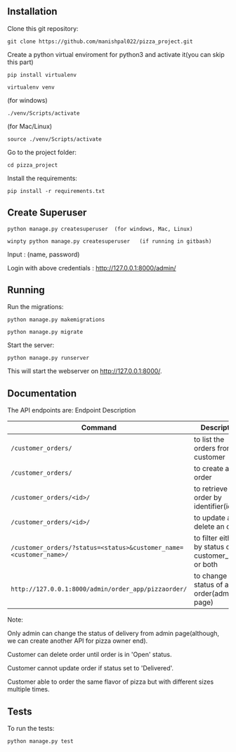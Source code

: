 ## Installation
Clone this git repository:
```
git clone https://github.com/manishpal022/pizza_project.git
```
Create a python virtual enviroment for python3 and activate it(you can skip this part)
```
pip install virtualenv
```
```
virtualenv venv
```
(for windows)
```
./venv/Scripts/activate
```

(for Mac/Linux)
```
source ./venv/Scripts/activate
```

Go to the project folder:

```
cd pizza_project
```
Install the requirements:
```
pip install -r requirements.txt
```

## Create Superuser
```
python manage.py createsuperuser  (for windows, Mac, Linux)
```
```
winpty python manage.py createsuperuser   (if running in gitbash)

```
Input : (name, password)

Login with above credentials : http://127.0.0.1:8000/admin/

## Running
Run the migrations:
```
python manage.py makemigrations
```
```
python manage.py migrate
```
Start the server:
```
python manage.py runserver
```
This will start the webserver on http://127.0.0.1:8000/.

## Documentation
The API endpoints are:
Endpoint	Description

| Command | Description |
| --- | --- |
| `/customer_orders/` | to list the orders from a customer |
| `/customer_orders/` | to create a new order |
| `/customer_orders/<id>/` | to retrieve order by identifier(id) |
| `/customer_orders/<id>/` | to update and delete an order |
| `/customer_orders/?status=<status>&customer_name=<customer_name>/` | to filter either by status or customer_name or both |
| `http://127.0.0.1:8000/admin/order_app/pizzaorder/` | to change status of any order(admin-page) |

Note: 

Only admin can change the status of delivery from admin page(although, we can create another API for pizza owner end).

Customer can delete order until order is in 'Open' status.

Customer cannot update order if status set to 'Delivered'. 

Customer able to order the same flavor of pizza but with different sizes multiple times.

## Tests
To run the tests:
```
python manage.py test
```
